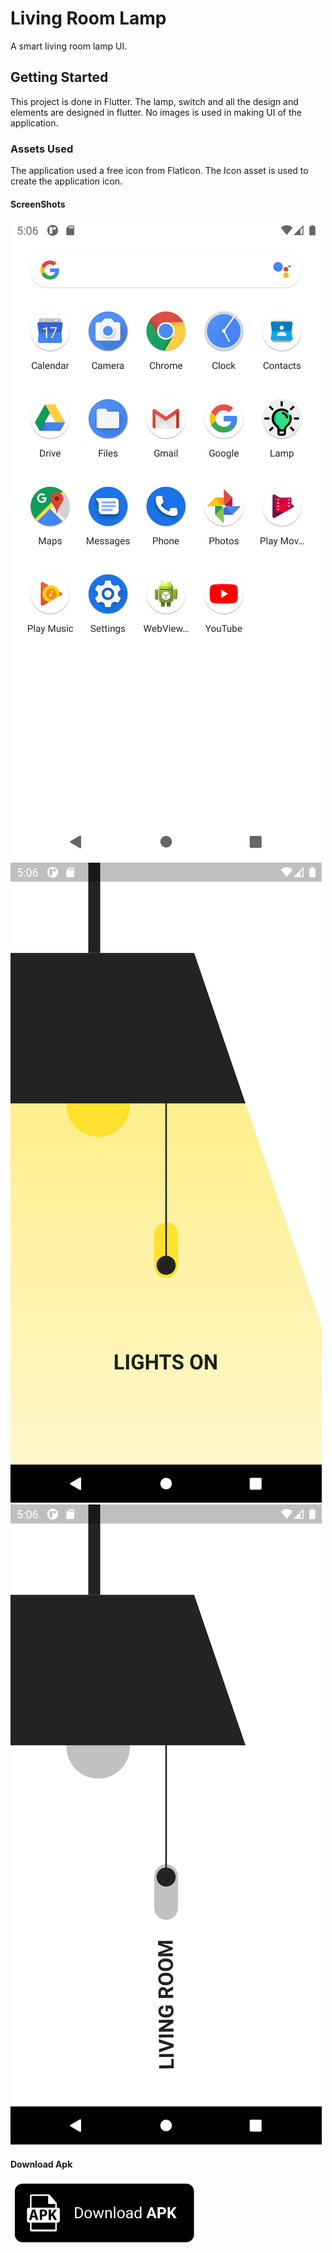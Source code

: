 # Living Room Lamp
A smart living room lamp UI.

## Getting Started

This project is done in Flutter.
The lamp, switch and all the design and elements are designed in flutter.
No images is used in making UI of the application.



### Assets Used

The application used a free icon from FlatIcon.
The Icon asset is used to create the application icon.
#### ScreenShots

![screenshot1](screenshots/Screenshot_1.png)
<br>
![screenshot2](screenshots/Screenshot_2.png)
<br>
![screenshot3](screenshots/Screenshot_3.png)
<br>


#### Download Apk

<a href="screenshots/app-release.apk"><img src="screenshots/apk.png" width ="300"/></a>